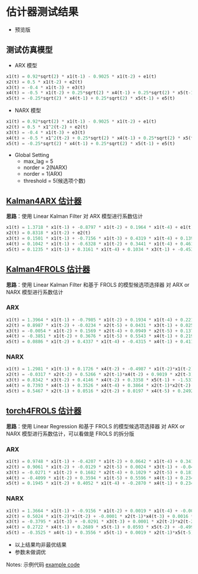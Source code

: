 # 估计器测试结果

- 预览版

## 测试仿真模型

- ARX 模型

```python
x1(t) = 0.92*sqrt(2) * x1(t-1) - 0.9025 * x1(t-2) + e1(t)
x2(t) = 0.5 * x1(t-2) + e2(t)
x3(t) = -0.4 * x1(t-3) + e3(t)
x4(t) = -0.5 * x1(t-2) + 0.25*sqrt(2) * x4(t-1) + 0.25*sqrt(2) * x5(t-1) + e4(t)
x5(t) = -0.25*sqrt(2) * x4(t-1) + 0.25*sqrt(2) * x5(t-1) + e5(t)
```

- NARX 模型

```python
x1(t) = 0.92*sqrt(2) * x1(t-1) - 0.9025 * x1(t-2) + e1(t)
x2(t) = 0.5 * x1^2(t-2) + e2(t)
x3(t) = -0.4 * x1(t-3) + e3(t)
x4(t) = -0.5 * x1^2(t-2) + 0.25*sqrt(2) * x4(t-1) + 0.25*sqrt(2) * x5(t-1) + e4(t)
x5(t) = -0.25*sqrt(2) * x4(t-1) + 0.25*sqrt(2) * x5(t-1) + e5(t)
```

- Global Setting
  - max_lag = 5
  - norder = 2(NARX)
  - norder = 1(ARX)
  - threshold = 5(候选项个数)

## [Kalman4ARX 估计器](./kalman_ARX.py)

**思路**：使用 Linear Kalman Filter 对 ARX 模型进行系数估计

```python
x1(t) = 1.3718 * x1(t-1) + -0.8797 * x1(t-2) + 0.1964 * x1(t-4) + e1(t)
x2(t) = 0.8318 * x1(t-2) + e2(t)
x3(t) = 0.1501 * x1(t-1) + -0.7156 * x1(t-3) + 0.4319 * x1(t-4) + 0.1395 * x2(t-4) + 0.1241 * x3(t-1) + 0.1940 * x4(t-1) + 0.1892 * x4(t-2) + e3(t)
x4(t) = 0.1042 * x1(t-1) + -0.6328 * x1(t-2) + 0.3441 * x1(t-4) + 0.4616 * x4(t-1) + 0.2421 * x5(t-1) + e4(t)
x5(t) = 0.1235 * x1(t-1) + 0.3161 * x1(t-4) + 0.1034 * x3(t-1) + -0.4531 * x4(t-1) + 0.1389 * x4(t-2) + 0.3927 * x5(t-1) + e5(t)
```

## [Kalman4FROLS 估计器](./kalman_NARX.py)

**思路**：使用 Linear Kalman Filter 和基于 FROLS 的模型候选项选择器 对 ARX or NARX 模型进行系数估计

### ARX

```python
x1(t) = 1.3964 * x1(t-1) + -0.7985 * x1(t-2) + 0.1934 * x1(t-4) + 0.2218 * x4(t-1) + -0.0061 * x4(t-2) + e1(t)
x2(t) = 0.8987 * x1(t-2) + -0.0234 * x2(t-5) + 0.0431 * x3(t-1) + 0.0257 * x3(t-2) + -0.0126 * x4(t-3) + e2(t)
x3(t) = -0.0054 * x1(t-2) + 0.1569 * x2(t-4) + 0.0949 * x2(t-5) + 0.1376 * x3(t-1) + 0.5317 * x4(t-1) + e3(t)
x4(t) = -0.3851 * x1(t-2) + 0.3676 * x1(t-5) + 0.5543 * x4(t-1) + 0.2197 * x4(t-3) + 0.2447 * x5(t-1) + e4(t)
x5(t) = 0.0886 * x1(t-2) + 0.4337 * x1(t-4) + -0.4315 * x4(t-1) + 0.4117 * x4(t-2) + 0.4667 * x5(t-1) + e5(t)
```

### NARX

```python
x1(t) = 1.2981 * x1(t-1) + 0.1726 * x4(t-2) + -0.4987 * x1(t-2)*x1(t-2) + -0.3605 * x1(t-2)*x4(t-2) + 0.1129 * x1(t-5)*x2(t-4) + e1(t)
x2(t) = -0.0317 * x2(t-2) + 0.5266 * x2(t-1)*x4(t-2) + 0.9019 * x2(t-3)*x5(t-3) + 0.4008 * x2(t-4)*x4(t-4) + -0.0630 * x2(t-5)*x4(t-4) + e2(t)
x3(t) = 0.8342 * x3(t-2) + 0.4146 * x4(t-2) + 0.3358 * x5(t-1) + -1.5313 * x1(t-3)*x3(t-2) + 0.0857 * x1(t-5)*x3(t-1) + e3(t)
x4(t) = 0.7393 * x4(t-1) + 0.3526 * x4(t-4) + 0.3864 * x2(t-1)*x2(t-2) + -0.2262 * x4(t-2)*x4(t-5) + 0.1311 * x4(t-3)*x4(t-5) + e4(t)
x5(t) = 0.5467 * x2(t-1) + 0.0516 * x2(t-2) + 0.0197 * x4(t-5) + 0.2492 * x4(t-3)*x5(t-1) + 0.3152 * x4(t-4)*x5(t-1) + e5(t)
```

## [torch4FROLS 估计器](./kalman_NARX.py)

**思路**：使用 Linear Regression 和基于 FROLS 的模型候选项选择器 对 ARX or NARX 模型进行系数估计，可以看做是 FROLS 的拆分版

### ARX

```python
x1(t) = 0.9748 * x1(t-1) + -0.4207 * x1(t-2) + 0.0642 * x1(t-4) + 0.3413 * x4(t-1) + 0.0519 * x4(t-2) + e1(t)
x2(t) = 0.9061 * x1(t-2) + -0.0129 * x2(t-5) + 0.0024 * x3(t-1) + -0.0454 * x3(t-2) + 0.0664 * x4(t-3) + e2(t)
x3(t) = -0.0271 * x1(t-2) + 0.1682 * x2(t-4) + 0.1029 * x2(t-5) + 0.1819 * x3(t-1) + 0.4962 * x4(t-1) + e3(t)
x4(t) = -0.4099 * x1(t-2) + 0.3594 * x1(t-5) + 0.5596 * x4(t-1) + 0.2348 * x4(t-3) + 0.2504 * x5(t-1) + e4(t)
x5(t) = 0.1945 * x1(t-2) + 0.4052 * x1(t-4) + -0.2870 * x4(t-1) + 0.2343 * x4(t-2) + 0.4204 * x5(t-1) + e5(t)
```

### NARX

```python
x1(t) = 1.3664 * x1(t-1) + -0.9156 * x1(t-2) + 0.0019 * x1(t-4) + -0.0005 * x2(t-1)*x3(t-5) + -0.0021 * x2(t-4)*x3(t-2) + e1(t)
x2(t) = 0.5024 * x1(t-2)*x1(t-2) + -0.0001 * x2(t-1)*x4(t-3) + 0.0016 * x3(t-1)*x5(t-4) + -0.0109 * x3(t-3)*x3(t-3) + 0.0054 * x3(t-5)*x5(t-3) + e2(t)
x3(t) = -0.3795 * x1(t-3) + -0.0291 * x3(t-3) + 0.0001 * x2(t-2)*x2(t-2) + 0.0053 * x3(t-4)*x5(t-5) + -0.0028 * x3(t-5)*x5(t-5) + e3(t)
x4(t) = 0.2722 * x4(t-1) + 0.2689 * x5(t-1) + 0.0593 * x5(t-2) + -0.4993 * x1(t-2)*x1(t-2) + -0.0448 * x1(t-3)*x1(t-3) + e4(t)
x5(t) = -0.3525 * x4(t-1) + 0.3556 * x5(t-1) + 0.0019 * x2(t-1)*x5(t-5) + 0.0000 * x2(t-3)*x4(t-5) + 0.0008 * x4(t-1)*x5(t-4) + e5(t)
```

- 以上结果均非最优结果
- 参数未做调优

Notes: 示例代码 [example code](./test.py)
